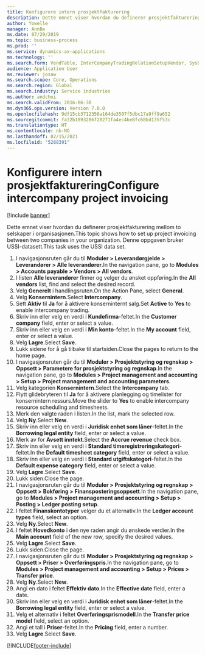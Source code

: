 ```yaml
---
title: Konfigurere intern prosjektfakturering
description: Dette emnet viser hvordan du definerer prosjektfakturering mellom to selskaper i organisasjonen.
author: Yowelle
manager: AnnBe
ms.date: 07/29/2019
ms.topic: business-process
ms.prod: ''
ms.service: dynamics-ax-applications
ms.technology: ''
ms.search.form: VendTable, InterCompanyTradingRelationSetupVendor, SysDataAreaSelectLookup, ProjParameters, ProjPosting, ProjTransferPrice
audience: Application User
ms.reviewer: josaw
ms.search.scope: Core, Operations
ms.search.region: Global
ms.search.industry: Service industries
ms.author: andchoi
ms.search.validFrom: 2016-06-30
ms.dyn365.ops.version: Version 7.0.0
ms.openlocfilehash: 9df15cb3712356a164de3507f5dbc17a9ff9a652
ms.sourcegitcommit: fa32b1893286f20271fa4ec4be8fc68bd135f53c
ms.translationtype: HT
ms.contentlocale: nb-NO
ms.lasthandoff: 02/15/2021
ms.locfileid: "5288391"
---
```

# <a name="configure-intercompany-project-invoicing"></a><span data-ttu-id="d0188-103">Konfigurere intern prosjektfakturering</span><span class="sxs-lookup"><span data-stu-id="d0188-103">Configure intercompany project invoicing</span></span>

[!include [banner](../../includes/banner.md)]

<span data-ttu-id="d0188-104">Dette emnet viser hvordan du definerer prosjektfakturering mellom to selskaper i organisasjonen.</span><span class="sxs-lookup"><span data-stu-id="d0188-104">This topic shows how to set up project invoicing between two companies in your organization.</span></span> <span data-ttu-id="d0188-105">Denne oppgaven bruker USSI-datasett.</span><span class="sxs-lookup"><span data-stu-id="d0188-105">This task uses the USSI data set.</span></span>

1. <span data-ttu-id="d0188-106">I navigasjonsruten går du til **Moduler > Leverandørgjelde > Leverandører > Alle leverandører**.</span><span class="sxs-lookup"><span data-stu-id="d0188-106">In the navigation pane, go to **Modules > Accounts payable > Vendors > All vendors**.</span></span>
2. <span data-ttu-id="d0188-107">I listen **Alle leverandører** finner og velger du ønsket oppføring.</span><span class="sxs-lookup"><span data-stu-id="d0188-107">In the **All vendors** list, find and select the desired record.</span></span>
3. <span data-ttu-id="d0188-108">Velg **Generelt** i handlingsruten.</span><span class="sxs-lookup"><span data-stu-id="d0188-108">On the Action Pane, select **General**.</span></span>
4. <span data-ttu-id="d0188-109">Velg **Konsernintern**.</span><span class="sxs-lookup"><span data-stu-id="d0188-109">Select **Intercompany**.</span></span>
5. <span data-ttu-id="d0188-110">Sett **Aktiv** til **Ja** for å aktivere konserninternt salg.</span><span class="sxs-lookup"><span data-stu-id="d0188-110">Set **Active** to **Yes** to enable intercompany trading.</span></span>
6. <span data-ttu-id="d0188-111">Skriv inn eller velg en verdi i **Kundefirma**-feltet.</span><span class="sxs-lookup"><span data-stu-id="d0188-111">In the **Customer company** field, enter or select a value.</span></span>
7. <span data-ttu-id="d0188-112">Skriv inn eller velg en verdi i **Min konto**-feltet.</span><span class="sxs-lookup"><span data-stu-id="d0188-112">In the **My account** field, enter or select a value.</span></span>
8. <span data-ttu-id="d0188-113">Velg **Lagre**.</span><span class="sxs-lookup"><span data-stu-id="d0188-113">Select **Save**.</span></span>
9. <span data-ttu-id="d0188-114">Lukk sidene for å gå tilbake til startsiden.</span><span class="sxs-lookup"><span data-stu-id="d0188-114">Close the pages to return to the home page.</span></span>
10. <span data-ttu-id="d0188-115">I navigasjonsruten går du til **Moduler > Prosjektstyring og regnskap > Oppsett > Parametere for prosjektstyring og regnskap**.</span><span class="sxs-lookup"><span data-stu-id="d0188-115">In the navigation pane, go to **Modules > Project management and accounting > Setup > Project management and accounting parameters**.</span></span>
11. <span data-ttu-id="d0188-116">Velg kategorien **Konsernintern**.</span><span class="sxs-lookup"><span data-stu-id="d0188-116">Select the **Intercompany** tab.</span></span>
12. <span data-ttu-id="d0188-117">Flytt glidebryteren til **Ja** for å aktivere planlegging og timelister for konsernintern ressurs.</span><span class="sxs-lookup"><span data-stu-id="d0188-117">Move the slider to **Yes** to enable intercompany resource scheduling and timesheets.</span></span>
13. <span data-ttu-id="d0188-118">Merk den valgte raden i listen.</span><span class="sxs-lookup"><span data-stu-id="d0188-118">In the list, mark the selected row.</span></span>
14. <span data-ttu-id="d0188-119">Velg **Ny**.</span><span class="sxs-lookup"><span data-stu-id="d0188-119">Select **New**.</span></span>
15. <span data-ttu-id="d0188-120">Skriv inn eller velg en verdi i **Juridisk enhet som låner**-feltet.</span><span class="sxs-lookup"><span data-stu-id="d0188-120">In the **Borrowing legal entity** field, enter or select a value.</span></span>
16. <span data-ttu-id="d0188-121">Merk av for **Avsett inntekt**.</span><span class="sxs-lookup"><span data-stu-id="d0188-121">Select the **Accrue revenue** check box.</span></span>
17. <span data-ttu-id="d0188-122">Skriv inn eller velg en verdi i **Standard timeregistreringskategori**-feltet.</span><span class="sxs-lookup"><span data-stu-id="d0188-122">In the **Default timesheet category** field, enter or select a value.</span></span>
18. <span data-ttu-id="d0188-123">Skriv inn eller velg en verdi i **Standard utgiftskategori**-feltet.</span><span class="sxs-lookup"><span data-stu-id="d0188-123">In the **Default expense category** field, enter or select a value.</span></span>
19. <span data-ttu-id="d0188-124">Velg **Lagre**.</span><span class="sxs-lookup"><span data-stu-id="d0188-124">Select **Save**.</span></span>
20. <span data-ttu-id="d0188-125">Lukk siden.</span><span class="sxs-lookup"><span data-stu-id="d0188-125">Close the page.</span></span>
21. <span data-ttu-id="d0188-126">I navigasjonsruten går du til **Moduler > Prosjektstyring og regnskap > Oppsett > Bokføring > Finansposteringsoppsett**.</span><span class="sxs-lookup"><span data-stu-id="d0188-126">In the navigation pane, go to **Modules > Project management and accounting > Setup > Posting > Ledger posting setup**.</span></span>
22. <span data-ttu-id="d0188-127">I feltet **Finanskontotyper** velger du et alternativ.</span><span class="sxs-lookup"><span data-stu-id="d0188-127">In the **Ledger account types** field, select an option.</span></span>
23. <span data-ttu-id="d0188-128">Velg **Ny**.</span><span class="sxs-lookup"><span data-stu-id="d0188-128">Select **New**.</span></span>
24. <span data-ttu-id="d0188-129">I feltet **Hovedkonto** i den nye raden angir du ønskede verdier.</span><span class="sxs-lookup"><span data-stu-id="d0188-129">In the **Main account** field of the new row, specify the desired values.</span></span>
25. <span data-ttu-id="d0188-130">Velg **Lagre**.</span><span class="sxs-lookup"><span data-stu-id="d0188-130">Select **Save**.</span></span>
26. <span data-ttu-id="d0188-131">Lukk siden.</span><span class="sxs-lookup"><span data-stu-id="d0188-131">Close the page.</span></span>
27. <span data-ttu-id="d0188-132">I navigasjonsruten går du til **Moduler > Prosjektstyring og regnskap > Oppsett > Priser > Overføringspris**.</span><span class="sxs-lookup"><span data-stu-id="d0188-132">In the navigation pane, go to **Modules > Project management and accounting > Setup > Prices > Transfer price**.</span></span>
28. <span data-ttu-id="d0188-133">Velg **Ny**.</span><span class="sxs-lookup"><span data-stu-id="d0188-133">Select **New**.</span></span>
29. <span data-ttu-id="d0188-134">Angi en dato i feltet **Effektiv dato**.</span><span class="sxs-lookup"><span data-stu-id="d0188-134">In the **Effective date** field, enter a date.</span></span>
30. <span data-ttu-id="d0188-135">Skriv inn eller velg en verdi i **Juridisk enhet som låner**-feltet.</span><span class="sxs-lookup"><span data-stu-id="d0188-135">In the **Borrowing legal entity** field, enter or select a value.</span></span>
31. <span data-ttu-id="d0188-136">Velg et alternativ i feltet **Overføringsprismodell**.</span><span class="sxs-lookup"><span data-stu-id="d0188-136">In the **Transfer price model** field, select an option.</span></span>
32. <span data-ttu-id="d0188-137">Angi et tall i **Priser**-feltet.</span><span class="sxs-lookup"><span data-stu-id="d0188-137">In the **Pricing** field, enter a number.</span></span>
33. <span data-ttu-id="d0188-138">Velg **Lagre**.</span><span class="sxs-lookup"><span data-stu-id="d0188-138">Select **Save**.</span></span>



[!INCLUDE[footer-include](../../includes/footer-banner.md)]
